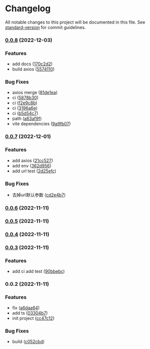 # Changelog

All notable changes to this project will be documented in this file. See [standard-version](https://github.com/conventional-changelog/standard-version) for commit guidelines.

### [0.0.8](https://github.com/yucccc/utils/compare/v0.0.7...v0.0.8) (2022-12-03)


### Features

* add docs ([170c2d2](https://github.com/yucccc/utils/commit/170c2d2d7fd88efd2957150c13273a8a0a6df1a0))
* build axios ([5574110](https://github.com/yucccc/utils/commit/5574110fd61b81112420a72139313ad528953808))


### Bug Fixes

* axios merge ([81de1ea](https://github.com/yucccc/utils/commit/81de1ea1b24bea9a5ed19d9a5e74b51b97d9f7b3))
* ci ([5878b30](https://github.com/yucccc/utils/commit/5878b30f7a37646e026b1cc002cd84934fc6341f))
* ci ([f2e9c8b](https://github.com/yucccc/utils/commit/f2e9c8b669e1774d9b2309b034373364cc8d3886))
* ci ([3196a6e](https://github.com/yucccc/utils/commit/3196a6e69b7bfaee48439e322db912fa0446813d))
* ci ([b5d54c7](https://github.com/yucccc/utils/commit/b5d54c7e920f8cd7bdc3b4dbe9a01b2f49bf0d52))
* path ([a63af9f](https://github.com/yucccc/utils/commit/a63af9faf8307bec10bf3dad2e5f74daff19c495))
* vite dependencies ([9a9fb07](https://github.com/yucccc/utils/commit/9a9fb07a1b10d3b0b44332c7e564978f664904ca))

### [0.0.7](https://github.com/yucccc/utils/compare/v0.0.6...v0.0.7) (2022-12-01)


### Features

* add axios ([21cc527](https://github.com/yucccc/utils/commit/21cc52797dc26b41e6d25235a66205787c9703ee))
* add env ([362d956](https://github.com/yucccc/utils/commit/362d956017e586c91dc5644395ca1ee4151d34b3))
* add url test ([2d25efc](https://github.com/yucccc/utils/commit/2d25efcee285473eb8cb5be18e02a9c002eeb55b))


### Bug Fixes

* 去掉url默认参数 ([cd2e4b7](https://github.com/yucccc/utils/commit/cd2e4b7269a4e52ce9c792dfab14e012a33c78ca))

### [0.0.6](https://github.com/yucccc/utils/compare/v0.0.5...v0.0.6) (2022-11-11)

### [0.0.5](https://github.com/yucccc/utils/compare/v0.0.4...v0.0.5) (2022-11-11)

### [0.0.4](https://github.com/yucccc/utils/compare/v0.0.3...v0.0.4) (2022-11-11)

### [0.0.3](https://github.com/yucccc/utils/compare/v0.0.2...v0.0.3) (2022-11-11)


### Features

* add ci  add test ([90bbebc](https://github.com/yucccc/utils/commit/90bbebc943fcf3594cdc36f53b7f934fb0671f09))

### 0.0.2 (2022-11-11)


### Features

*  fix ([a6daa64](https://github.com/yucccc/utils/commit/a6daa64a330e05799fb5d990edaffa404634fd3c))
* add ts ([03304b7](https://github.com/yucccc/utils/commit/03304b76723f545250b91598f255cbfafb8e4e08))
* init project ([cc47c12](https://github.com/yucccc/utils/commit/cc47c1221f4b19f14817c528d95eb652c44f2743))


### Bug Fixes

* build ([c052cbd](https://github.com/yucccc/utils/commit/c052cbd07a244a5353e576eeb2ab4aef3bd5f2f5))
